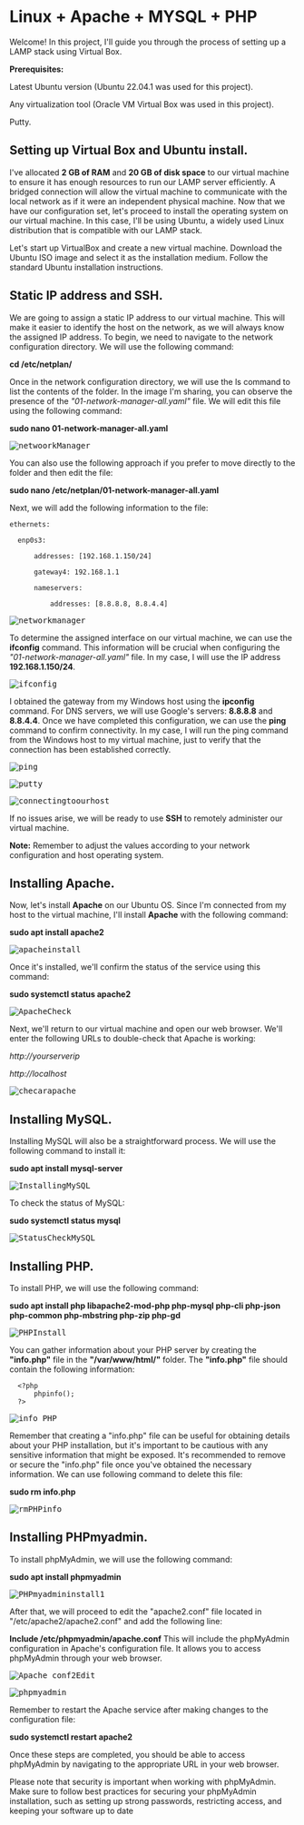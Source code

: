 # Linux + Apache + MYSQL + PHP

Welcome! In this project, I'll guide you through the process of setting up a LAMP stack using Virtual Box.

**Prerequisites:**

Latest Ubuntu version (Ubuntu 22.04.1 was used for this project).

Any virtualization tool (Oracle VM Virtual Box was used in this project).

Putty.

## Setting up Virtual Box and Ubuntu install.
I've allocated **2 GB of RAM** and **20 GB of disk space** to our virtual machine to ensure it has enough resources to run our LAMP server efficiently. A bridged connection will allow the virtual machine to communicate with the local network as if it were an independent physical machine.
Now that we have our configuration set, let's proceed to install the operating system on our virtual machine. In this case, I'll be using Ubuntu, a widely used Linux distribution that is compatible with our LAMP stack.

Let's start up VirtualBox and create a new virtual machine.
Download the Ubuntu ISO image and select it as the installation medium.
Follow the standard Ubuntu installation instructions.

## Static IP address and SSH.
We are going to assign a static IP address to our virtual machine. This will make it easier to identify the host on the network, as we will always know the assigned IP address. To begin, we need to navigate to the network configuration directory. We will use the following command:

**cd /etc/netplan/**

Once in the network configuration directory, we will use the ls command to list the contents of the folder. In the image I'm sharing, you can observe the presence of the *"01-network-manager-all.yaml"* file. We will edit this file using the following command:

**sudo nano 01-network-manager-all.yaml**
<p align="center">
  
  <kbd> ![netwoorkManager](https://github.com/AlduVG/LAMP/assets/131760637/eaab4ba2-723f-4e37-a10e-6294ace0d246) </kbd> </p> 
  
You can also use the following approach if you prefer to move directly to the folder and then edit the file:

**sudo nano /etc/netplan/01-network-manager-all.yaml**

Next, we will add the following information to the file:

    ethernets:
  
      enp0s3:
    
          addresses: [192.168.1.150/24]
        
          gateway4: 192.168.1.1

          nameservers:
        
              addresses: [8.8.8.8, 8.8.4.4]
            
<p align="center">
  
  <kbd> ![networkmanager](https://github.com/AlduVG/LAMP/assets/131760637/bb927f21-bc6d-4367-8783-66c834952456) </kbd></p>
  
To determine the assigned interface on our virtual machine, we can use the **ifconfig** command. This information will be crucial when configuring the *"01-network-manager-all.yaml"* file. In my case, I will use the IP address **192.168.1.150/24**.
 <p align="center">   
   
  <kbd> ![ifconfig](https://github.com/AlduVG/LAMP/assets/131760637/2e3cfa16-5dea-4215-a7ec-a8a0e1fe7a60) </kbd></p>   

I obtained the gateway from my Windows host using the **ipconfig** command. For DNS servers, we will use Google's servers: **8.8.8.8** and **8.8.4.4**.
Once we have completed this configuration, we can use the **ping** command to confirm connectivity. In my case, I will run the ping command from the Windows host to my virtual machine, just to verify that the connection has been established correctly.
<p align="center">
  
  <kbd> ![ping](https://github.com/AlduVG/LAMP/assets/131760637/4ceec0ba-97b8-42b0-9b7f-d9175bdd78b8) </kbd></p>
  
<p align="center">
  
  <kbd> ![putty](https://github.com/AlduVG/LAMP/assets/131760637/a34ee77b-0820-4aec-bebd-8edbb2fed872) </kbd></p>    
  
<p align="center">
  
  <kbd> ![connectingtoourhost](https://github.com/AlduVG/LAMP/assets/131760637/48483b35-fd87-4cd9-9bab-869f7778a926) </kbd></p>
If no issues arise, we will be ready to use **SSH** to remotely administer our virtual machine.

**Note:** Remember to adjust the values according to your network configuration and host operating system.

## Installing Apache.
Now, let's install **Apache** on our Ubuntu OS. Since I'm connected from my host to the virtual machine, I'll install **Apache** with the following command:


**sudo apt install apache2**
<p align="center">
  
  <kbd> ![apacheinstall](https://github.com/AlduVG/LAMP/assets/131760637/09234a30-243f-4421-90a1-46f7ee325653) </kbd>
</p>

Once it's installed, we'll confirm the status of the service using this command:

**sudo systemctl status apache2**

<p align="center">
  
  <kbd> ![ApacheCheck](https://github.com/AlduVG/LAMP/assets/131760637/5ad86d2d-a376-4b12-9f94-ca5e2515fdf6) </kbd>
</p>

Next, we'll return to our virtual machine and open our web browser. We'll enter the following URLs to double-check that Apache is working:

*http://yourserverip*

*http://localhost*

<p align="center"> 
  
  <kbd> ![checarapache](https://github.com/AlduVG/LAMP/assets/131760637/4215329c-d7af-499a-a013-636d9746e668) </kbd></p>

## Installing MySQL.

Installing MySQL will also be a straightforward process. We will use the following command to install it:

**sudo apt install mysql-server**
  <p align="center">
    
  <kbd> ![InstallingMySQL](https://github.com/AlduVG/LAMP/assets/131760637/2c8c3dce-b0e8-4593-82bc-721e178fc14a) </kbd></p>

To check the status of MySQL:

**sudo systemctl status mysql**  

 <p align="center">
  
  <kbd> ![StatusCheckMySQL](https://github.com/AlduVG/LAMP/assets/131760637/aca7fddb-3d40-4c94-b472-d08f4ce5de7a) </kbd></p> 
## Installing PHP.
To install PHP, we will use the following command:

**sudo apt install php libapache2-mod-php php-mysql php-cli php-json php-common php-mbstring php-zip php-gd**
      
<p align="center">
  
  <kbd> ![PHPInstall](https://github.com/AlduVG/LAMP/assets/131760637/fe9f0ee0-c71c-4888-89c5-42cdfea61ff9) </kbd></p>

You can gather information about your PHP server by creating the **"info.php"** file in the **"/var/www/html/"** folder. The **"info.php"** file should contain the following information:

      <?php
          phpinfo();
      ?>  
    
  <p align="center">

  <kbd> ![info PHP](https://github.com/AlduVG/LAMP/assets/131760637/6e535b1c-9360-46fa-abdd-ae2b92288c92) </kbd></p>
  <p align="center">

Remember that creating a "info.php" file can be useful for obtaining details about your PHP installation, but it's important to be cautious with any sensitive information that might be exposed. It's recommended to remove or secure the "info.php" file once you've obtained the necessary information. We can use following command to delete this file:

**sudo rm info.php**

  <kbd> ![rmPHPinfo](https://github.com/AlduVG/LAMP/assets/131760637/a1381cad-83d0-43c9-8c91-8fc9451c9c10) </kbd></p>
## Installing PHPmyadmin.
To install phpMyAdmin, we will use the following command:

**sudo apt install phpmyadmin**

<p align="center">
  
  <kbd> ![PHPmyadmininstall1](https://github.com/AlduVG/LAMP/assets/131760637/5e0d8d39-a1f1-4651-8f76-ba801512e49e) </kbd></p>

After that, we will proceed to edit the "apache2.conf" file located in "/etc/apache2/apache2.conf" and add the following line:

**Include /etc/phpmyadmin/apache.conf**
This will include the phpMyAdmin configuration in Apache's configuration file. It allows you to access phpMyAdmin through your web browser.
  
<p align="center"> 
  
  <kbd> ![Apache conf2Edit](https://github.com/AlduVG/LAMP/assets/131760637/672e3b72-7f02-4280-9bc2-67f846ec27ae) </kbd>
</p>  
<p align="center">
  
  <kbd> ![phpmyadmin](https://github.com/AlduVG/LAMP/assets/131760637/cdd5fd49-d544-4ca6-bfbf-9d073037187f) </kbd></p>

Remember to restart the Apache service after making changes to the configuration file:

**sudo systemctl restart apache2**
  
Once these steps are completed, you should be able to access phpMyAdmin by navigating to the appropriate URL in your web browser.

Please note that security is important when working with phpMyAdmin. Make sure to follow best practices for securing your phpMyAdmin installation, such as setting up strong passwords, restricting access, and keeping your software up to date












